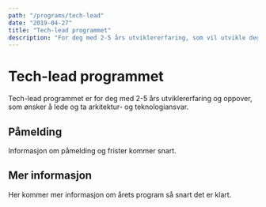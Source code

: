```yaml
---
path: "/programs/tech-lead"
date: "2019-04-27"
title: "Tech-lead programmet"
description: "For deg med 2-5 års utviklererfaring, som vil utvikle deg videre som tech-lead og arkitekt på et utviklingsteam."
---
```


# Tech-lead programmet

Tech-lead programmet er for deg med 2-5 års utviklererfaring og oppover, som ønsker å lede og ta arkitektur- og teknologiansvar.

## Påmelding

Informasjon om påmelding og frister kommer snart.

## Mer informasjon

Her kommer mer informasjon om årets program så snart det er klart.
